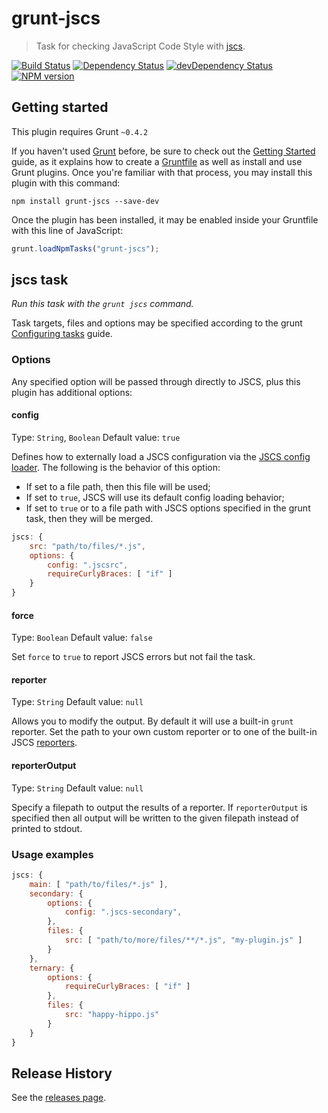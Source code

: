 # grunt-jscs
> Task for checking JavaScript Code Style with [jscs](https://github.com/jscs-dev/node-jscs).

[![Build Status](https://travis-ci.org/jscs-dev/grunt-jscs.svg?branch=master)](https://travis-ci.org/jscs-dev/grunt-jscs)
[![Dependency Status](https://david-dm.org/jscs-dev/grunt-jscs.svg)](https://david-dm.org/jscs-dev/grunt-jscs)
[![devDependency Status](https://david-dm.org/jscs-dev/grunt-jscs/dev-status.svg)](https://david-dm.org/jscs-dev/grunt-jscs#info=devDependencies)
[![NPM version](https://badge.fury.io/js/grunt-jscs.svg)](http://badge.fury.io/js/grunt-jscs)

## Getting started
This plugin requires Grunt `~0.4.2`

If you haven't used [Grunt](http://gruntjs.com/) before, be sure to check out the [Getting Started](http://gruntjs.com/getting-started) guide, as it explains how to create a [Gruntfile](http://gruntjs.com/sample-gruntfile) as well as install and use Grunt plugins. Once you're familiar with that process, you may install this plugin with this command:

```shell
npm install grunt-jscs --save-dev
```

Once the plugin has been installed, it may be enabled inside your Gruntfile with this line of JavaScript:

```js
grunt.loadNpmTasks("grunt-jscs");
```

## jscs task
_Run this task with the `grunt jscs` command._

Task targets, files and options may be specified according to the grunt [Configuring tasks](http://gruntjs.com/configuring-tasks) guide.

### Options
Any specified option will be passed through directly to JSCS, plus this plugin has additional options:

#### config
Type: `String`, `Boolean`
Default value: `true`

Defines how to externally load a JSCS configuration via the [JSCS config loader](https://github.com/jscs-dev/node-jscs#--config).
The following is the behavior of this option:

- If set to a file path, then this file will be used;
- If set to `true`, JSCS will use its default config loading behavior;
- If set to `true` or to a file path with JSCS options specified in the grunt task, then they will be merged.

```js
jscs: {
    src: "path/to/files/*.js",
    options: {
        config: ".jscsrc",
        requireCurlyBraces: [ "if" ]
    }
}
```

#### force
Type: `Boolean`
Default value: `false`

Set `force` to `true` to report JSCS errors but not fail the task.

#### reporter
Type: `String`
Default value: `null`

Allows you to modify the output. By default it will use a built-in `grunt` reporter. Set the path to your own custom reporter or to one of the built-in JSCS [reporters](https://github.com/jscs-dev/node-jscs/tree/master/lib/reporters).

#### reporterOutput
Type: `String`
Default value: `null`

Specify a filepath to output the results of a reporter. If `reporterOutput` is specified then all output will be written to the given filepath instead of printed to stdout.

### Usage examples
```js
jscs: {
    main: [ "path/to/files/*.js" ],
    secondary: {
        options: {
            config: ".jscs-secondary",
        },
        files: {
            src: [ "path/to/more/files/**/*.js", "my-plugin.js" ]
        }
    },
    ternary: {
        options: {
            requireCurlyBraces: [ "if" ]
        },
        files: {
            src: "happy-hippo.js"
        }
    }
}
```

## Release History
See the [releases page](https://github.com/jscs-dev/grunt-jscs/releases).
